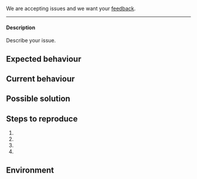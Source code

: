 We are accepting issues and we want your [feedback](../README.md#give-us-feedback).

-------

#### Description
Describe your issue.

## Expected behaviour
<!--- Tell us what should happen. -->

## Current behaviour
<!--- Tell us what happens instead of the expected behaviour. -->

## Possible solution
<!--- This is not obligatory but if you have a preference, please suggest a fix for the bug. -->

## Steps to reproduce
<!--- Provide an unambiguous set of steps to reproduce this bug. Include code snippets if relevant. -->
1.
2.
3.
4.

## Environment
<!--- What were you trying to accomplish? -->
<!--- Please include your spatial diagnose output in full. -->
<!--- Please detail your OS & Unity versions. -->

<!--- Provide a general summary of the issue in the title field above. -->
